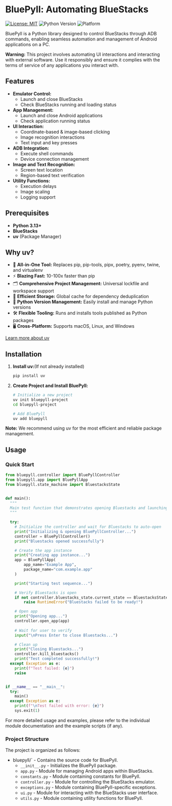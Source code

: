 # BluePyll: Automating BlueStacks

[![License: MIT](https://img.shields.io/badge/License-MIT-yellow.svg)](https://opensource.org/licenses/MIT)
![Python Version](https://img.shields.io/badge/python-3.13+-blue)
![Platform](https://img.shields.io/badge/platform-Windows-lightgrey)

BluePyll is a Python library designed to control BlueStacks through ADB commands, enabling seamless automation and management of Android applications on a PC.

**Warning:** This project involves automating UI interactions and interacting with external software. Use it responsibly and ensure it complies with the terms of service of any applications you interact with.

## Features

* **Emulator Control:**
  * Launch and close BlueStacks
  * Check BlueStacks running and loading status
* **App Management:**
  * Launch and close Android applications
  * Check application running status
* **UI Interaction:**
  * Coordinate-based & image-based clicking
  * Image recognition interactions
  * Text input and key presses
* **ADB Integration:**
  * Execute shell commands
  * Device connection management
* **Image and Text Recognition:**
  * Screen text location
  * Region-based text verification
* **Utility Functions:**
  * Execution delays
  * Image scaling
  * Logging support

## Prerequisites

* **Python 3.13+**
* **BlueStacks**
* **uv** (Package Manager)

## Why uv?

* 🚀 **All-in-One Tool:** Replaces pip, pip-tools, pipx, poetry, pyenv, twine, and virtualenv
* ⚡️ **Blazing Fast:** 10-100x faster than pip
* 🗂️ **Comprehensive Project Management:** Universal lockfile and workspace support
* 💾 **Efficient Storage:** Global cache for dependency deduplication
* 🐍 **Python Version Management:** Easily install and manage Python versions
* 🛠️ **Flexible Tooling:** Runs and installs tools published as Python packages
* 🖥️ **Cross-Platform:** Supports macOS, Linux, and Windows

[Learn more about uv](https://docs.astral.sh/uv/)

## Installation

1. **Install uv:**(If not already installed)

    ```bash
    pip install uv
    ```

2. **Create Project and Install BluePyll:**

    ```bash
    # Initialize a new project
    uv init bluepyll-project
    cd bluepyll-project

    # Add BluePyll
    uv add bluepyll
    ```

**Note:** We recommend using uv for the most efficient and reliable package management.

## Usage

### Quick Start

```python
from bluepyll.controller import BluePyllController
from bluepyll.app import BluePyllApp
from bluepyll.state_machine import BluestacksState


def main():
  """
  Main test function that demonstrates opening Bluestacks and launching an app.
  """
    
  try:
    # Initialize the controller and wait for Bluestacks to auto-open
    print("Initializing & opening BluePyllController...")
    controller = BluePyllController()
    print("Bluestacks opened successfully")

    # Create the app instance
    print("Creating app instance...")
    app = BluePyllApp(
        app_name="Example App",
        package_name="com.example.app"
    )

    print("Starting test sequence...")

    # Verify Bluestacks is open
    if not controller.bluestacks_state.current_state == BluestacksState.READY:
        raise RuntimeError("Bluestacks failed to be ready!")

    # Open app
    print("Opening app...")
    controller.open_app(app)
        
    # Wait for user to verify
    input("\nPress Enter to close Bluestacks...")

    # Clean up
    print("Closing Bluestacks...")
    controller.kill_bluestacks()
    print("Test completed successfully!")
  except Exception as e:
    print(f"Test failed: {e}")
    raise


if __name__ == "__main__":
  try:
    main()
  except Exception as e:
    print(f"\nTest failed with error: {e}")
    sys.exit(1)


```

For more detailed usage and examples, please refer to the individual module documentation and the example scripts (if any).

### Project Structure

The project is organized as follows:

* bluepyll/` - Contains the source code for BluePyll.
  * `__init__.py` - Initializes the BluePyll package.
  * `app.py` - Module for managing Android apps within BlueStacks.
  * `constants.py` - Module containing constants for BluePyll.
  * `controller.py` - Module for controlling the BlueStacks emulator.
  * `exceptions.py` - Module containing BluePyll-specific exceptions.
  * `ui.py` - Module for interacting with the BlueStacks user interface.
  * `utils.py` - Module containing utility functions for BluePyll.
